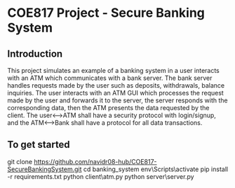 # COE817 Project - Secure Banking System
## Introduction
This project simulates an example of a banking system in a user interacts with an ATM which communicates with a bank server. The bank server handles requests made by the user such as deposits, withdrawals, balance inquiries. The user interacts with an ATM GUI which processes the request made by the user and forwards it to the server, the server responds with the corresponding data, then the ATM presents the data requested by the client. The user<-->ATM shall have a security protocol with login/signup, and the ATM<-->Bank shall have a protocol for all data transactions.

## To get started
git clone https://github.com/navidr08-hub/COE817-SecureBankingSystem.git
cd banking_system
env\Scripts\activate
pip install -r requirements.txt
python client\atm.py
python server\server.py